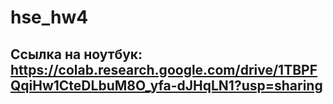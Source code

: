 # hse_hw4

## Ссылка на ноутбук: https://colab.research.google.com/drive/1TBPFQqiHw1CteDLbuM8O_yfa-dJHqLN1?usp=sharing
